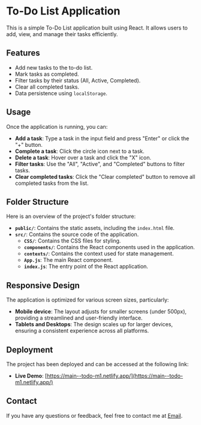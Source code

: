 # To-Do List Application

This is a simple To-Do List application built using React. It allows users to add, view, and manage their tasks efficiently.

## Features
- Add new tasks to the to-do list.
- Mark tasks as completed.
- Filter tasks by their status (All, Active, Completed).
- Clear all completed tasks.
- Data persistence using `localStorage`.

## Usage

Once the application is running, you can:

- **Add a task**: Type a task in the input field and press "Enter" or click the "+" button.
- **Complete a task**: Click the circle icon next to a task.
- **Delete a task**: Hover over a task and click the "X" icon.
- **Filter tasks**: Use the "All", "Active", and "Completed" buttons to filter tasks.
- **Clear completed tasks**: Click the "Clear completed" button to remove all completed tasks from the list.

## Folder Structure

Here is an overview of the project's folder structure:
- **`public/`**: Contains the static assets, including the `index.html` file.
- **`src/`**: Contains the source code of the application.
  - **`CSS/`**: Contains the CSS files for styling.
  - **`components/`**: Contains the React components used in the application.
  - **`contexts/`**: Contains the context used for state management.
  - **`App.js`**: The main React component.
  - **`index.js`**: The entry point of the React application.

## Responsive Design

The application is optimized for various screen sizes, particularly:

- **Mobile device**: The layout adjusts for smaller screens (under 500px), providing a streamlined and user-friendly interface.
- **Tablets and Desktops**: The design scales up for larger devices, ensuring a consistent experience across all platforms.

## Deployment

The project has been deployed and can be accessed at the following link:

- **Live Demo**: [https://main--todo-m1.netlify.app/](https://main--todo-m1.netlify.app/)
    
## Contact
If you have any questions or feedback, feel free to contact me at [Email](nlahlouh09@gmail.com).
